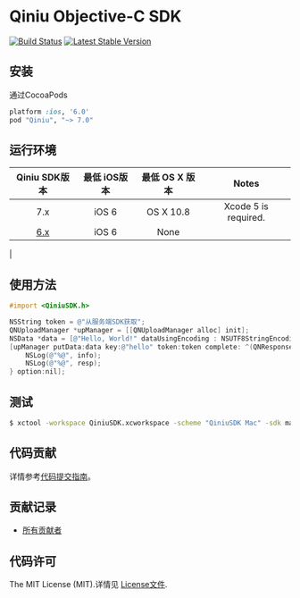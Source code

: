 # Qiniu Objective-C SDK

[![Build Status](https://travis-ci.org/qiniu/objective-c-sdk.svg?branch=master)](https://travis-ci.org/qiniu/objective-c-sdk)
[![Latest Stable Version](https://badge.fury.io/co/Qiniu.png)](https://github.com/qiniu/objective-c-sdk/releases)

## 安装

通过CocoaPods

```ruby
platform :ios, '6.0'
pod "Qiniu", "~> 7.0"
```

## 运行环境

| Qiniu SDK版本 | 最低 iOS版本   | 最低 OS X 版本  |                                   Notes                                   |
|:--------------------:|:---------------------------:|:----------------------------:|:-------------------------------------------------------------------------:|
|          7.x         |            iOS 6            |           OS X 10.8          | Xcode 5 is required.  |
|          [6.x](https://github.com/qiniu/ios-sdk)         |            iOS 6            |         None        |                                                                           |
|


## 使用方法

```objective-c
#import <QiniuSDK.h>

NSString token = @"从服务端SDK获取";
QNUploadManager *upManager = [[QNUploadManager alloc] init];
NSData *data = [@"Hello, World!" dataUsingEncoding : NSUTF8StringEncoding];
[upManager putData:data key:@"hello" token:token complete: ^(QNResponseInfo *info, NSString *key, NSDictionary *resp) {
    NSLog(@"%@", info);
    NSLog(@"%@", resp);
} option:nil];

```


## 测试

``` bash
$ xctool -workspace QiniuSDK.xcworkspace -scheme "QiniuSDK Mac" -sdk macosx -configuration Release test -test-sdk macosx
```


## 代码贡献

详情参考[代码提交指南](https://github.com/qiniu/objective-c-sdk/blob/master/CONTRIBUTING.md)。

## 贡献记录

- [所有贡献者](https://github.com/qiniu/objective-c-sdk/contributors)


## 代码许可

The MIT License (MIT).详情见 [License文件](https://github.com/qiniu/objective-c-sdk/blob/master/LICENSE).
